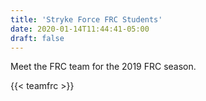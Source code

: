 ```yaml
---
title: 'Stryke Force FRC Students'
date: 2020-01-14T11:44:41-05:00
draft: false
---
```


Meet the FRC team for the 2019 FRC season.

<!--more-->

{{< teamfrc >}}
